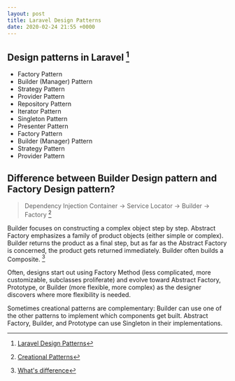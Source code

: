 ```yaml
---
layout: post
title: Laravel Design Patterns
date: 2020-02-24 21:55 +0000
---
```



## Design patterns in Laravel [^ppt]

[^ppt]: [Laravel Design Patterns](https://www.slideshare.net/BobbyBouwmann/laravel-design-patterns-86729254)

- Factory Pattern
- Builder (Manager) Pattern
- Strategy Pattern
- Provider Pattern
- Repository Pattern
- Iterator Pattern
- Singleton Pattern
- Presenter Pattern
- Factory Pattern
- Builder (Manager) Pattern
- Strategy Pattern
- Provider Pattern


## Difference between Builder Design pattern and Factory Design pattern?

> Dependency Injection Container -> Service Locator -> Builder -> Factory [^ans]

[^ans]: [Creational Patterns](https://stackoverflow.com/a/47122130)

Builder focuses on constructing a complex object step by step. Abstract Factory emphasizes a family of product objects (either simple or complex). Builder returns the product as a final step, but as far as the Abstract Factory is concerned, the product gets returned immediately.
Builder often builds a Composite. [^ans2]

[^ans2]: [What's difference](https://stackoverflow.com/questions/757743/what-is-the-difference-between-builder-design-pattern-and-factory-design-pattern/47122130#47122130)

Often, designs start out using Factory Method (less complicated, more customizable, subclasses proliferate) and evolve toward Abstract Factory, Prototype, or Builder (more flexible, more complex) as the designer discovers where more flexibility is needed.

Sometimes creational patterns are complementary: Builder can use one of the other patterns to implement which components get built. Abstract Factory, Builder, and Prototype can use Singleton in their implementations.
